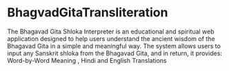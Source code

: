 # BhagvadGitaTransliteration
The Bhagavad Gita Shloka Interpreter is an educational and spiritual web application designed to help users understand the ancient wisdom of the Bhagavad Gita in a simple and meaningful way. The system allows users to input any Sanskrit shloka from the Bhagavad Gita, and in return, it provides: Word-by-Word Meaning , Hindi and English Translations 
